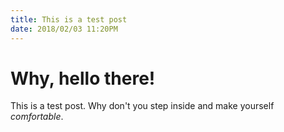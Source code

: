 ```yaml
---
title: This is a test post
date: 2018/02/03 11:20PM
---
```

# Why, hello there!

This is a test post. Why don't you step inside and make yourself _comfortable_.